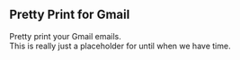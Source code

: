 Pretty Print for Gmail
----------------
Pretty print your Gmail emails.  
This is really just a placeholder for until when we have time.
